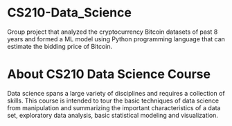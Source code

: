 # CS210-Data_Science
 Group project that analyzed the cryptocurrency Bitcoin datasets of past 8 years and formed a ML model using Python programming language that can estimate the bidding price of Bitcoin. 
 
 # About CS210 Data Science Course 
 Data science spans a large variety of disciplines and requires a collection of skills. This course is intended to tour the basic techniques of data science from manipulation and summarizing the important characteristics of a data set, exploratory data analysis, basic statistical modeling and visualization.
 





